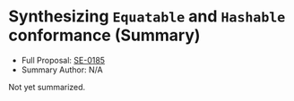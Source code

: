 # Synthesizing `Equatable` and `Hashable` conformance (Summary)

* Full Proposal: [SE-0185](https://github.com/apple/swift-evolution/blob/main/proposals/0185-synthesize-equatable-hashable.md)
* Summary Author: N/A

Not yet summarized.
